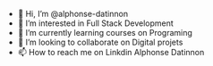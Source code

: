 - 👋 Hi, I’m @alphonse-datinnon
- 👀 I’m interested in Full Stack Development
- 🌱 I’m currently learning courses on Programing
- 💞️ I’m looking to collaborate on Digital projets
- 📫 How to reach me on Linkdin Alphonse Datinnon

<!---
alphonse-datinnon/alphonse-datinnon is a ✨ special ✨ repository because its `README.md` (this file) appears on your GitHub profile.
You can click the Preview link to take a look at your changes.
--->

